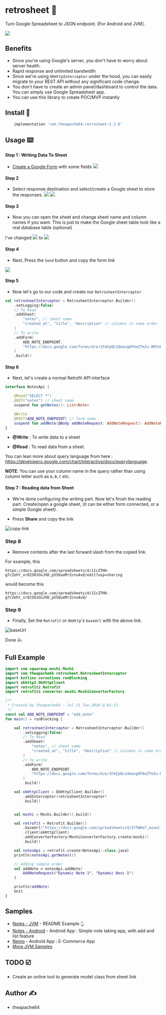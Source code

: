 # retrosheet 📄
Turn Google Spreadsheet to JSON endpoint. [For Android and JVM].

![](https://i.imgur.com/LYqPOcu.png)

## Benefits

- Since you're using Google's server, you don't have to worry about server health.
- Rapid response and unlimited bandwidth
- Since we're using `OkHttpInterceptor` under the hood, you can easily migrate to your REST API without 
any significant code change.
- You don't have to create an admin panel/dashboard to control the data. You can simply use Google Spreadsheet app.
- You can use this library to create POC/MVP instantly 

## Install 🤝 

```groovy
    implementation 'com.theapache64:retrosheet:1.2.0'
```

## Usage ⌨️ 

#### Step 1 : Writing Data To Sheet

- [Create a Google Form](https://docs.google.com/forms/u/0/) with some fields
![](https://i.imgur.com/9PeK2EQ.png)

#### Step 2

- Select response destination and select/create a Google sheet to store the responses.
![](https://i.imgur.com/fIzWiN5.png)
![](https://i.imgur.com/7ASAB55.png)

#### Step 3

- Now you can open the sheet and change sheet name and column names if you want. 
 This is just to make the Google sheet table look like a real database table (optional)

I've changed
![](https://i.imgur.com/keT8P1o.png)
to 
![](https://i.imgur.com/N6xfuZK.png)

#### Step 4

- Next, Press the `Send` button and copy the form link

![](https://i.imgur.com/veATAn5.png)

#### Step 5

- Now let's go to our code and create our `RetrosheetInterceptor`

```kotlin
val retrosheetInterceptor = RetrosheetInterceptor.Builder()
    .setLogging(false)
    // To Read
    .addSheet(
        "notes", // sheet name
        "created_at", "title", "description" // columns in same order
    )
    // To write
    .addForm(
        ADD_NOTE_ENDPOINT,
        "https://docs.google.com/forms/d/e/1FAIpQLSdmavg6P4eZTmIu-0M7xF_z-qDCHdpGebX8MGL43HSGAXcd3w/viewform?usp=sf_link" // form link
    )
    .build()
```
#### Step 6

- Next, let's create a normal Retrofit API interface

```kotlin
interface NotesApi {

    @Read("SELECT *") 
    @GET("notes") // sheet name
    suspend fun getNotes(): List<Note>

    @Write
    @POST(ADD_NOTE_ENDPOINT) // form name
    suspend fun addNote(@Body addNoteRequest: AddNoteRequest): AddNoteRequest
}
```

- **@Write** : To write data to a sheet

- **@Read** : To read data from a sheet.

You can lean more about query language from here : https://developers.google.com/chart/interactive/docs/querylanguage.

**NOTE**: You can use your column name in the query rather than using column letter such as `A,B,C` etc.

#### Step 7 : Reading data from Sheet

- We're done configuring the writing part. Now let's finish the reading part. Create/open a google sheet, (it can be either
form connected, or a simple Google sheet).

- Press **Share** and copy the link

![copy-link](https://i.imgur.com/MNYD7mg.png)

### Step 8

- Remove contents after the last forward slash from the copied link.

For example, this
```
https://docs.google.com/spreadsheets/d/1IcZTH6-g7cZeht_xr82SHJOuJXD_p55QueMrZcnsAvQ/edit?usp=sharing
```

would become this
```
https://docs.google.com/spreadsheets/d/1IcZTH6-g7cZeht_xr82SHJOuJXD_p55QueMrZcnsAvQ/
```

### Step 9

- Finally, Set the `Retrofit` or `OkHttp`'s `baseUrl` with the above link.

![baseUrl](https://i.imgur.com/tFMNEC4.png)


Done 👍 

## Full Example

```kotlin
import com.squareup.moshi.Moshi
import com.theapache64.retrosheet.RetrosheetInterceptor
import kotlinx.coroutines.runBlocking
import okhttp3.OkHttpClient
import retrofit2.Retrofit
import retrofit2.converter.moshi.MoshiConverterFactory

/**
 * Created by theapache64 : Jul 21 Tue,2020 @ 02:11
 */
const val ADD_NOTE_ENDPOINT = "add_note"
fun main() = runBlocking {

    val retrosheetInterceptor = RetrosheetInterceptor.Builder()
        .setLogging(false)
        // To Read
        .addSheet(
            "notes", // sheet name
            "created_at", "title", "description" // columns in same order
        )
        // To write
        .addForm(
            ADD_NOTE_ENDPOINT,
            "https://docs.google.com/forms/d/e/1FAIpQLSdmavg6P4eZTmIu-0M7xF_z-qDCHdpGebX8MGL43HSGAXcd3w/viewform?usp=sf_link" // form link
        )
        .build()

    val okHttpClient = OkHttpClient.Builder()
        .addInterceptor(retrosheetInterceptor)
        .build()


    val moshi = Moshi.Builder().build()

    val retrofit = Retrofit.Builder()
        .baseUrl("https://docs.google.com/spreadsheets/d/1YTWKe7_mzuwl7AO1Es1aCtj5S9buh3vKauKCMjx1j_M/") // Sheet's public URL
        .client(okHttpClient)
        .addConverterFactory(MoshiConverterFactory.create(moshi))
        .build()

    val notesApi = retrofit.create(NotesApi::class.java)
    println(notesApi.getNotes())

    // Adding sample order
    val addNote = notesApi.addNote(
        AddNoteRequest("Dynamic Note 1", "Dynamic Desc 1")
    )

    println(addNote)
    Unit
}
```


## Samples
- [Notes - JVM](https://github.com/theapache64/retrosheet/blob/master/src/main/kotlin/com/theapache64/retrosheet/sample/notes/Notes.kt) - README Example 👆
- [Notes - Android](https://github.com/theapache64/notes) - Android App : Simple note taking app, with add and list feature
- [Nemo](https://github.com/theapache64/nemo) - Android App :  E-Commerce App
- [More JVM Samples](https://github.com/theapache64/retrosheet/tree/master/src/main/kotlin/com/theapache64/retrosheet/sample) 

## TODO ☑️

 - Create an online tool to generate model class from sheet link

## Author ✍️

- theapache64
